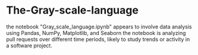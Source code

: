 # The-Gray-scale-language
the notebook "Gray_scale_language.ipynb" appears to involve data analysis using Pandas, NumPy, Matplotlib, and Seaborn
the notebook is analyzing pull requests over different time periods, likely to study trends or activity in a software project.
